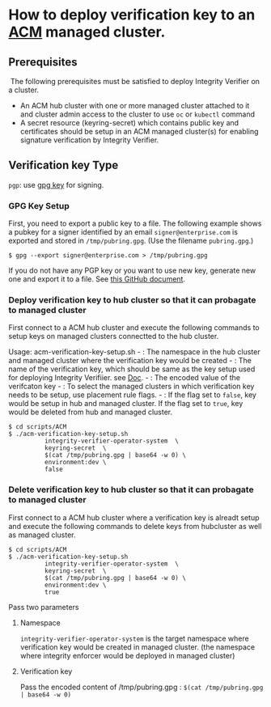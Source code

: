 # How to deploy verification key to an [ACM](https://www.redhat.com/en/technologies/management/advanced-cluster-management) managed cluster.

## Prerequisites
​
The following prerequisites must be satisfied to deploy Integrity Verifier on a cluster.
- An ACM hub cluster with one or more managed cluster attached to it and cluster admin access to the cluster to use `oc` or `kubectl` command
- A secret resource (keyring-secret) which contains public key and certificates should be setup in an ACM managed cluster(s) for enabling signature verification by Integrity Verifier.


## Verification key Type
`pgp`: use [gpg key](https://www.gnupg.org/index.html) for signing.


### GPG Key Setup

First, you need to export a public key to a file. The following example shows a pubkey for a signer identified by an email `signer@enterprise.com` is exported and stored in `/tmp/pubring.gpg`. (Use the filename `pubring.gpg`.)

```
$ gpg --export signer@enterprise.com > /tmp/pubring.gpg
```

If you do not have any PGP key or you want to use new key, generate new one and export it to a file. See [this GitHub document](https://docs.github.com/en/free-pro-team@latest/github/authenticating-to-github/generating-a-new-gpg-key).


### Deploy verification key to hub cluster so that it can probagate to managed cluster
First connect to a ACM hub cluster and execute the following commands to setup keys on managed clusters connectted to the hub cluster.

Usage: acm-verification-key-setup.sh <NAMESPACE> <PUBRING-KEY-NAME> <PUBRING-KEY-VALUE> <PLACEMENT-RULE-KEY-VALUE-PAIR> <DELETE-FLAG>
       - <NAMESPACE>:  The namespace in the hub cluster and managed cluster where the verification key would be created
       - <PUBRING-KEY-NAME>:  The name of the verification key, which should be same as the key setup used for deploying Integrity Verifiier. see [Doc](../README_QUICK.md). 
       - <PUBRING-KEY-VALUE>: The encoded value of the verifcaton key 
       - <PLACEMENT-RULE-KEY-VALUE-PAIR>: To select the managed clusters in which verification key needs to be setup,  use placement rule flags.
       - <DELETE-FLAG>:  If the flag set to `false`,  key would be setup in hub and managed cluster. If the flag set to `true`, key would be deleted from hub and managed cluster.
       

```
$ cd scripts/ACM
$ ./acm-verification-key-setup.sh 
          integrity-verifier-operator-system  \  
          keyring-secret  \
          $(cat /tmp/pubring.gpg | base64 -w 0) \
          environment:dev \
          false

```


### Delete verification key to hub cluster so that it can probagate to managed cluster
First connect to a ACM hub cluster where a verification key is alreadt setup and execute the following commands to delete keys from hubcluster as well as managed cluster.

```
$ cd scripts/ACM
$ ./acm-verification-key-setup.sh 
          integrity-verifier-operator-system  \
          keyring-secret  \
          $(cat /tmp/pubring.gpg | base64 -w 0) \
          environment:dev \
          true

```

Pass two parameters 
1.  Namespace

    `integrity-verifier-operator-system`  is the target namespace where verification key would be created in managed cluster. 
     (the namespace where integrity enforcer would be deployed in managed cluster)
        
2.  Verification key 

    Pass the encoded content of /tmp/pubring.gpg : `$(cat /tmp/pubring.gpg | base64 -w 0)`
        
